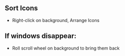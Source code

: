

## Sort Icons
* Right-click on background, Arrange Icons

## If windows disappear:
* Roll scroll wheel on background to bring them back


